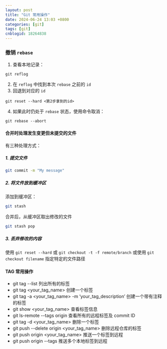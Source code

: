 ```yaml
---
layout: post
title: "Git 常用操作"
date: 2024-06-24 13:03 +0800
categories: [git]
tags: [git]
cnblogid: 18264838
---
```


### 撤销 `rebase`
1. 查看本地记录：
```shell
git reflog
```
2. 在 `reflog` 中找到本次 `rebase` 之前的 `id`
3. 回退到对应的 `id`
```shell
git reset --hard <第2步拿到的id>
```
4. 如果此时仍处于 `rebase` 状态，使用命令取消：
```shell
git rebase --abort
```



#### 合并时处理发生变更但未提交的文件
有三种处理方式：



##### 1. 提交文件
```bash
git commit -m "My message"
```



##### 2. 将文件放到缓冲区
添加到缓冲区：
```bash
git stash
```
合并后，从缓冲区取出修改的文件
```bash
git stash pop
```



##### 3. 丢弃修改的内容
使用 `git reset --hard` 或 `git checkout -t -f remote/branch`
或使用 `git checkout filename` 指定特定的文件路径



#### TAG 常用操作

- git tag --list 列出所有的标签
- git tag <your_tag_name> 创建一个标签
- git tag -a <your_tag_name> -m ‘your_tag_description’  创建一个带有注释的标签
- git show <your_tag_name> 查看标签信息
- git ls-remote --tags origin 查看所有的远程标签及 commit ID
- git tag -d <your_tag_name> 删除一个标签
- git push --delete origin <your_tag_name> 删除远程仓库的标签
- git push origin <your_tag_name> 推送一个标签到远程
- git push origin --tags 推送多个本地标签到远程

